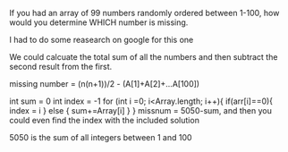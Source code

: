 If you had an array of 99 numbers randomly ordered between 1-100, how would you determine WHICH number is missing.

I had to do some reasearch on google for this one

We could calcuate the total sum of all the numbers and then subtract the second result from the first.

missing number = (n(n+1))/2 - (A[1]+A[2]+...A[100]) 

int sum = 0
int index = -1
for (int i =0; i<Array.length; i++){
    if(arr[i]==0){
        index = i
    } else {
        sum+=Array[i]
    }
}
missnum = 5050-sum, and then you could even find the index with the included solution

5050 is the sum of all integers between 1 and 100